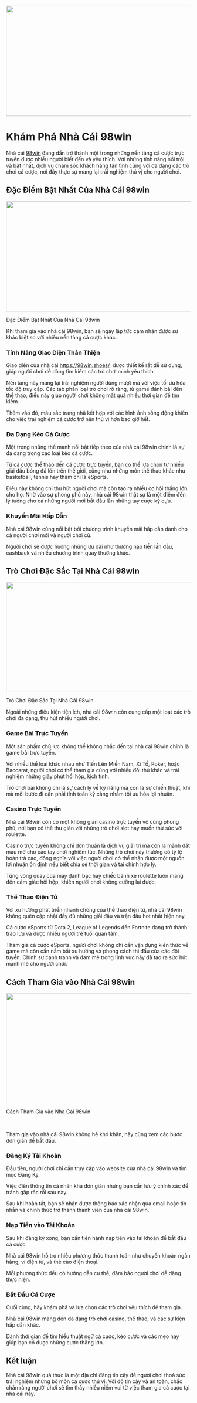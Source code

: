 <p><img src="https://lh7-rt.googleusercontent.com/docsz/AD_4nXeVtk5z6IQlicHg7IIRzvFXxQNeRAOh8lwOTo-C85l9VrgzFe_tdZC7arP0BM9pJIdPlfyqVlLEaZquQuY3BTuK5hqeAYB9JSeaOHaAP61gVKOWo0cs4Cios7jTaXepqwExvznQHw?key=7LAgOkbyLXNQ9ABdER7VFLtq" style="height:301px; width:602px" /></p>

<h1>Kh&aacute;m Ph&aacute; Nh&agrave; C&aacute;i 98win</h1>

<p>Nh&agrave; c&aacute;i <a href="https://98win.shoes/">98win</a> đang dần trở th&agrave;nh một trong những nền tảng c&aacute; cược trực tuyến được nhiều người biết đến v&agrave; y&ecirc;u th&iacute;ch. Với những t&iacute;nh năng nổi trội v&agrave; bật nhất, dịch vụ chăm s&oacute;c kh&aacute;ch h&agrave;ng tận t&igrave;nh c&ugrave;ng với đa dạng c&aacute;c tr&ograve; chơi c&aacute; cược, nơi đ&acirc;y thực sự mang lại trải nghiệm th&uacute; vị cho người chơi.</p>

<h2>Đặc Điểm Bật Nhất Của Nh&agrave; C&aacute;i 98win</h2>

<p><img src="https://lh7-rt.googleusercontent.com/docsz/AD_4nXc9Y-R7cSV71xkjvY8AYT-VhRqipTjAV17KHjmON9jO_g1KcEBP79ZkuMMCkn3v_Iuc9PyKbSo9810YWCyEittFOhQeTN9MQC8S8xaNp_0hg7lixOD9EVV7KoluHr7m0BUV_qpzNA?key=7LAgOkbyLXNQ9ABdER7VFLtq" style="height:301px; width:602px" /></p>

<p>Đặc Điểm Bật Nhất Của Nh&agrave; C&aacute;i 98win</p>

<p>Khi tham gia v&agrave;o nh&agrave; c&aacute;i 98win, bạn sẽ ngay lập tức cảm nhận được sự kh&aacute;c biệt so với nhiều nền tảng c&aacute; cược kh&aacute;c.</p>

<h3>T&iacute;nh Năng Giao Diện Th&acirc;n Thiện</h3>

<p>Giao diện của nh&agrave; c&aacute;i <a href="https://98win.shoes/">https://98win.shoes/</a>&nbsp; được thiết kế rất dễ sử dụng, gi&uacute;p người chơi dễ d&agrave;ng t&igrave;m kiếm c&aacute;c tr&ograve; chơi m&igrave;nh y&ecirc;u th&iacute;ch.</p>

<p>Nền tảng n&agrave;y mang lại trải nghiệm người d&ugrave;ng mượt m&agrave; với việc tối ưu h&oacute;a tốc độ truy cập. C&aacute;c tab ph&acirc;n loại tr&ograve; chơi r&otilde; r&agrave;ng, từ game đ&aacute;nh b&agrave;i đến thể thao, điều n&agrave;y gi&uacute;p người chơi kh&ocirc;ng mất qu&aacute; nhiều thời gian để t&igrave;m kiếm.</p>

<p>Th&ecirc;m v&agrave;o đ&oacute;, m&agrave;u sắc trang nh&atilde; kết hợp với c&aacute;c h&igrave;nh ảnh sống động khiến cho việc trải nghiệm c&aacute; cược trở n&ecirc;n th&uacute; vị hơn bao giờ hết.</p>

<h3>Đa Dạng K&egrave;o C&aacute; Cược</h3>

<p>Một trong những thế mạnh nổi bật tiếp theo của nh&agrave; c&aacute;i 98win ch&iacute;nh l&agrave; sự đa dạng trong c&aacute;c loại k&egrave;o c&aacute; cược.</p>

<p>Từ c&aacute; cược thể thao đến c&aacute; cược trực tuyến, bạn c&oacute; thể lựa chọn từ nhiều giải đấu b&oacute;ng đ&aacute; lớn tr&ecirc;n thế giới, cũng như những m&ocirc;n thể thao kh&aacute;c như basketball, tennis hay thậm ch&iacute; l&agrave; eSports.</p>

<p>Điều n&agrave;y kh&ocirc;ng chỉ thu h&uacute;t người chơi m&agrave; c&ograve;n tạo ra nhiều cơ hội thắng lớn cho họ. Nhờ v&agrave;o sự phong ph&uacute; n&agrave;y, nh&agrave; c&aacute;i 98win thật sự l&agrave; một điểm đến l&yacute; tưởng cho cả những người mới bắt đầu lẫn những tay cược kỳ cựu.</p>

<h3>Khuyến M&atilde;i Hấp Dẫn</h3>

<p>Nh&agrave; c&aacute;i 98win cũng nổi bật bởi chương tr&igrave;nh khuyến m&atilde;i hấp dẫn d&agrave;nh cho cả người chơi mới v&agrave; người chơi cũ.</p>

<p>Người chơi sẽ được hưởng những ưu đ&atilde;i như thưởng nạp tiền lần đầu, cashback v&agrave; nhiều chương tr&igrave;nh quay thưởng kh&aacute;c.</p>

<h2>Tr&ograve; Chơi Đặc Sắc Tại Nh&agrave; C&aacute;i 98win</h2>

<p><img src="https://lh7-rt.googleusercontent.com/docsz/AD_4nXfRN4bR2wR9KyIonOWeVyXjd_8ZWo4tQbZVdZIVc2LFnQxLrLRhItJ8wSUi6VO6SSfOADsKDb0dz-m6CxxmdzkqZjv_P9hx6tCbRF_ukTFadoHBTL6_bDjlSbYf4glSI56hNhHcpw?key=7LAgOkbyLXNQ9ABdER7VFLtq" style="height:301px; width:602px" /></p>

<p>Tr&ograve; Chơi Đặc Sắc Tại Nh&agrave; C&aacute;i 98win</p>

<p>Ngo&agrave;i những điều kiện tiện &iacute;ch, nh&agrave; c&aacute;i 98win c&ograve;n cung cấp một loạt c&aacute;c tr&ograve; chơi đa dạng, thu h&uacute;t nhiều người chơi.</p>

<h3>Game B&agrave;i Trực Tuyến</h3>

<p>Một sản phẩm chủ lực kh&ocirc;ng thể kh&ocirc;ng nhắc đến tại nh&agrave; c&aacute;i 98win ch&iacute;nh l&agrave; game b&agrave;i trực tuyến.</p>

<p>Với nhiều thể loại kh&aacute;c nhau như Tiến L&ecirc;n Miền Nam, X&igrave; Tố, Poker, hoặc Baccarat, người chơi c&oacute; thể tham gia c&ugrave;ng với nhiều đối thủ kh&aacute;c v&agrave; trải nghiệm những gi&acirc;y ph&uacute;t hồi hộp, kịch t&iacute;nh.</p>

<p>Tr&ograve; chơi b&agrave;i kh&ocirc;ng chỉ l&agrave; sự c&aacute;ch ly về kỹ năng m&agrave; c&ograve;n l&agrave; sự chiến thuật, khi m&agrave; mỗi bước đi cần phải t&iacute;nh to&aacute;n kỹ c&agrave;ng nhằm tối ưu h&oacute;a lợi nhuận.</p>

<h3>Casino Trực Tuyến</h3>

<p>Nh&agrave; c&aacute;i 98win c&ograve;n c&oacute; một kh&ocirc;ng gian casino trực tuyến v&ocirc; c&ugrave;ng phong ph&uacute;, nơi bạn c&oacute; thể thư gi&atilde;n với những tr&ograve; chơi slot hay muốn thử sức với roulette.</p>

<p>Casino trực tuyến kh&ocirc;ng chỉ đơn thuần l&agrave; dịch vụ giải tr&iacute; m&agrave; c&ograve;n l&agrave; mảnh đất m&agrave;u mỡ cho c&aacute;c tay chơi nghi&ecirc;m t&uacute;c. Những tr&ograve; chơi n&agrave;y thường c&oacute; tỷ lệ ho&agrave;n trả cao, đồng nghĩa với việc người chơi c&oacute; thể nhận được một nguồn lợi nhuận ổn định nếu biết chia sẻ thời gian v&agrave; t&agrave;i ch&iacute;nh hợp l&yacute;.</p>

<p>Từng v&ograve;ng quay của m&aacute;y đ&aacute;nh bạc hay chiếc b&aacute;nh xe roulette lu&ocirc;n mang đến cảm gi&aacute;c hồi hộp, khiến người chơi kh&ocirc;ng cưỡng lại được.</p>

<h3>Thể Thao Điện Tử</h3>

<p>Với xu hướng ph&aacute;t triển nhanh ch&oacute;ng của thể thao điện tử, nh&agrave; c&aacute;i 98win kh&ocirc;ng qu&ecirc;n cập nhật đầy đủ những giải đấu v&agrave; trận đấu hot nhất hiện nay.</p>

<p>C&aacute; cược eSports từ Dota 2, League of Legends đến Fortnite đang trở th&agrave;nh tr&agrave;o lưu v&agrave; được nhiều người trẻ tuổi quan t&acirc;m.</p>

<p>Tham gia c&aacute; cược eSports, người chơi kh&ocirc;ng chỉ cần vận dụng kiến thức về game m&agrave; c&ograve;n cần nắm bắt xu hướng v&agrave; phong c&aacute;ch thi đấu của c&aacute;c đội tuyển. Ch&iacute;nh sự cạnh tranh v&agrave; đam m&ecirc; trong lĩnh vực n&agrave;y đ&atilde; tạo ra sức h&uacute;t mạnh mẽ cho người chơi.</p>

<h2>C&aacute;ch Tham Gia v&agrave;o Nh&agrave; C&aacute;i 98win</h2>

<p><img src="https://lh7-rt.googleusercontent.com/docsz/AD_4nXfFCSKT8WkgI-SPOH2KB8hu315w_J0Dg75Vq521QqrePlxWibx2nIuwORfmo2UpDuVB4WC3HovWaLxv0cXVy-wBp8GSwB1XNEmPolUTVeu67pRbycWdO5dqwt8R1q7uvyuuopme?key=7LAgOkbyLXNQ9ABdER7VFLtq" style="height:301px; width:602px" /></p>

<p>C&aacute;ch Tham Gia v&agrave;o Nh&agrave; C&aacute;i 98win</p>

<p>&nbsp;</p>

<p>Tham gia v&agrave;o nh&agrave; c&aacute;i 98win kh&ocirc;ng hề kh&oacute; khăn, h&atilde;y c&ugrave;ng xem c&aacute;c bước đơn giản để bắt đầu.</p>

<h3>Đăng K&yacute; T&agrave;i Khoản</h3>

<p>Đầu ti&ecirc;n, người chơi chỉ cần truy cập v&agrave;o website của nh&agrave; c&aacute;i 98win v&agrave; t&igrave;m mục Đăng K&yacute;.</p>

<p>Việc điền th&ocirc;ng tin c&aacute; nh&acirc;n kh&aacute; đơn giản nhưng bạn cần lưu &yacute; ch&iacute;nh x&aacute;c để tr&aacute;nh gặp rắc rối sau n&agrave;y.</p>

<p>Sau khi ho&agrave;n tất, bạn sẽ nhận được th&ocirc;ng b&aacute;o x&aacute;c nhận qua email hoặc tin nhắn v&agrave; ch&iacute;nh thức trở th&agrave;nh th&agrave;nh vi&ecirc;n của nh&agrave; c&aacute;i 98win.</p>

<h3>Nạp Tiền v&agrave;o T&agrave;i Khoản</h3>

<p>Sau khi đăng k&yacute; xong, bạn cần tiến h&agrave;nh nạp tiền v&agrave;o t&agrave;i khoản để bắt đầu c&aacute; cược.</p>

<p>Nh&agrave; c&aacute;i 98win hỗ trợ nhiều phương thức thanh to&aacute;n như chuyển khoản ng&acirc;n h&agrave;ng, v&iacute; điện tử, v&agrave; thẻ c&agrave;o điện thoại.</p>

<p>Mỗi phương thức đều c&oacute; hướng dẫn cụ thể, đảm bảo người chơi dễ d&agrave;ng thực hiện.</p>

<h3>Bắt Đầu C&aacute; Cược</h3>

<p>Cuối c&ugrave;ng, h&atilde;y kh&aacute;m ph&aacute; v&agrave; lựa chọn c&aacute;c tr&ograve; chơi y&ecirc;u th&iacute;ch để tham gia.</p>

<p>Nh&agrave; c&aacute;i 98win mang đến đa dạng tr&ograve; chơi casino, thể thao, v&agrave; c&aacute;c sự kiện hấp dẫn kh&aacute;c.</p>

<p>D&agrave;nh thời gian để t&igrave;m hiểu thuật ngữ c&aacute; cược, k&egrave;o cược v&agrave; c&aacute;c mẹo hay gi&uacute;p bạn c&oacute; được những cược thắng lớn.</p>

<h2>Kết luận</h2>

<p>Nh&agrave; c&aacute;i 98win quả thực l&agrave; một địa chỉ đ&aacute;ng tin cậy để người chơi thoả sức trải nghiệm những bộ m&ocirc;n c&aacute; cược th&uacute; vị. Với độ tin cậy v&agrave; an to&agrave;n, chắc chắn rằng người chơi sẽ t&igrave;m thấy nhiều niềm vui từ việc tham gia c&aacute; cược tại nh&agrave; c&aacute;i n&agrave;y.</p>

<p>&nbsp;</p>
